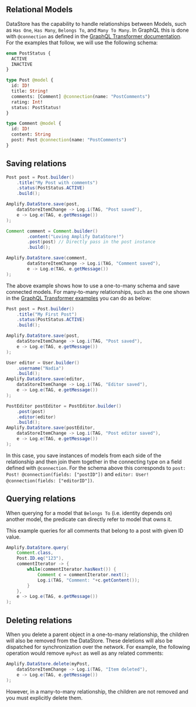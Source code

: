 ## Relational Models

DataStore has the capability to handle relationships between Models, such as `Has One`, `Has Many`, `Belongs To`, and `Many To Many`. In GraphQL this is done with `@connection` as defined in the [GraphQL Transformer documentation](https://aws-amplify.github.io/docs/cli-toolchain/graphql#connection). For the examples that follow, we will use the following schema:

```graphql
enum PostStatus {
  ACTIVE
  INACTIVE
}

type Post @model {
  id: ID!
  title: String!
  comments: [Comment] @connection(name: "PostComments")
  rating: Int!
  status: PostStatus!
}

type Comment @model {
  id: ID!
  content: String
  post: Post @connection(name: "PostComments")
}
```

## Saving relations

```java
Post post = Post.builder()
    .title("My Post with comments")
    .status(PostStatus.ACTIVE)
    .build();

Amplify.DataStore.save(post,
    dataStoreItemChange -> Log.i(TAG, "Post saved"),
    e -> Log.e(TAG, e.getMessage())
);

Comment comment = Comment.builder()
        .content("Loving Amplify DataStore!")
        .post(post) // Directly pass in the post instance
        .build();

Amplify.DataStore.save(comment,
        dataStoreItemChange -> Log.i(TAG, "Comment saved"),
        e -> Log.e(TAG, e.getMessage())
);
```

The above example shows how to use a one-to-many schema and save connected models. For many-to-many relationships, such as the one shown in the [GraphQL Transformer examples](https://aws-amplify.github.io/docs/cli-toolchain/graphql#connection) you can do as below:

```java
Post post = Post.builder()
    .title("My First Post")
    .status(PostStatus.ACTIVE)
    .build();

Amplify.DataStore.save(post,
    dataStoreItemChange -> Log.i(TAG, "Post saved"),
    e -> Log.e(TAG, e.getMessage())
);

User editor = User.builder()
    .username("Nadia")
    .build();
Amplify.DataStore.save(editor,
    dataStoreItemChange -> Log.i(TAG, "Editor saved"),
    e -> Log.e(TAG, e.getMessage())
);

PostEditor postEditor = PostEditor.builder()
    .post(post)
    .editor(editor)
    .build();
Amplify.DataStore.save(postEditor,
    dataStoreItemChange -> Log.i(TAG, "Post editor saved"),
    e -> Log.e(TAG, e.getMessage())
);
```

In this case, you save instances of models from each side of the relationship and then join them together in the connecting type on a field defined with `@connection`. For the schema above this corresponds to `post: Post! @connection(fields: ["postID"])` and `editor: User! @connection(fields: ["editorID"])`.

## Querying relations

When querying for a model that `Belongs To` (i.e. identity depends on) another model, the predicate can directly refer to model that owns it.

This example queries for all comments that belong to a post with given ID value.

```java
Amplify.DataStore.query(
    Comment.class,
    Post.ID.eq("123"),
    commentIterator -> {
        while(commentIterator.hasNext()) {
            Comment c = commentIterator.next();
            Log.i(TAG, "Comment: "+c.getContent());
        }
    },
    e -> Log.e(TAG, e.getMessage())
);
```

## Deleting relations

When you delete a parent object in a one-to-many relationship, the children will also be removed from the DataStore. These deletions will also be dispatched for synchronization over the network. For example, the following operation would remove `myPost` as well as any related comments:

```java
Amplify.DataStore.delete(myPost,
    dataStoreItemChange -> Log.i(TAG, "Item deleted"),
    e -> Log.e(TAG, e.getMessage())
);
```
However, in a many-to-many relationship, the children are not removed and you must explicitly delete them.